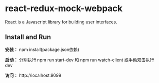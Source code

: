 # react-redux-mock-webpack
React is a Javascript library for building user interfaces.

Install and Run
----------------
**安装：**
npm install(package.json依赖)

**启动：**
分别执行 npm run start-dev 和 npm run watch-client
或手动双击执行 dev

**访问：**
http://localhost:9099


